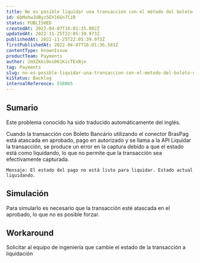 ```yaml
---
title: No es posible liquidar una transacción con el método del boleto utilizando BrasPag
id: 6bMohwJUByz5EX16Gn7CiR
status: PUBLISHED
createdAt: 2022-04-07T16:01:35.802Z
updatedAt: 2022-11-25T22:05:39.973Z
publishedAt: 2022-11-25T22:05:39.973Z
firstPublishedAt: 2022-04-07T16:01:36.581Z
contentType: knownIssue
productTeam: Payments
author: 2mXZkbi0oi061KicTExNjo
tag: Payments
slug: no-es-posible-liquidar-una-transaccion-con-el-metodo-del-boleto-utilizando-braspag
kiStatus: Backlog
internalReference: 558065
---
```


## Sumario

<div class="alert alert-info">
  <p>Este problema conocido ha sido traducido automáticamente del inglés.</p>
</div>


Cuando la transacción con Boleto Bancário utilizando el conector BrasPag está atascada en aprobado, pago en autorizado y se llama a la API Liquidar la transacción, se produce un error en la captura debido a que el estado está como liquidando, lo que no permite que la transacción sea efectivamente capturada.


    Mensaje: El estado del pago no está listo para liquidar. Estado actual liquidando.




## Simulación


Para simularlo es necesario que la transacción esté atascada en el aprobado, lo que no es posible forzar.



## Workaround


Solicitar al equipo de ingeniería que cambie el estado de la transacción a liquidación

